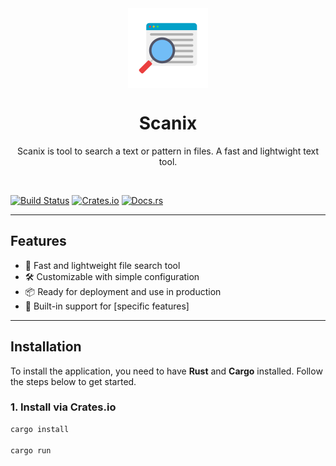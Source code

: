 <div align="center">
   <img align="center" width="128px" src="src/scanix.jpg" />
	<h1 align="center"><b>Scanix</b></h1>
	<p align="center">
		Scanix is tool to search a text or pattern in files. A fast and lightwight text tool.
  </p>
</div>

<br/>

[![Build Status](https://img.shields.io/github/actions/workflow/status/shujaakbar2020/scanix/release.yml?branch=main)](https://github.com/shujaakbar2020/scanix/actions)
[![Crates.io](https://img.shields.io/crates/v/scanix.svg)](https://crates.io/crates/scanix)
[![Docs.rs](https://docs.rs/scanix/badge.svg)](https://docs.rs/scanix)

---

## Features

- 🚀 Fast and lightweight file search tool
- 🛠️ Customizable with simple configuration
- 📦 Ready for deployment and use in production
- 🧪 Built-in support for [specific features]

---

## Installation

To install the application, you need to have **Rust** and **Cargo** installed. Follow the steps below to get started.

### 1. Install via Crates.io

```bash
cargo install

cargo run
```
